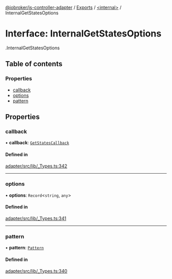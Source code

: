 [@iobroker/js-controller-adapter](../README.md) / [Exports](../modules.md) / [<internal\>](../modules/internal_.md) / InternalGetStatesOptions

# Interface: InternalGetStatesOptions

[<internal>](../modules/internal_.md).InternalGetStatesOptions

## Table of contents

### Properties

- [callback](internal_.InternalGetStatesOptions.md#callback)
- [options](internal_.InternalGetStatesOptions.md#options)
- [pattern](internal_.InternalGetStatesOptions.md#pattern)

## Properties

### callback

• **callback**: [`GetStatesCallback`](../modules/internal_.md#getstatescallback)

#### Defined in

[adapter/src/lib/_Types.ts:342](https://github.com/ioBroker/ioBroker.js-controller/blob/6ba47816/packages/adapter/src/lib/_Types.ts#L342)

___

### options

• **options**: `Record`<`string`, `any`\>

#### Defined in

[adapter/src/lib/_Types.ts:341](https://github.com/ioBroker/ioBroker.js-controller/blob/6ba47816/packages/adapter/src/lib/_Types.ts#L341)

___

### pattern

• **pattern**: [`Pattern`](../modules/internal_.md#pattern)

#### Defined in

[adapter/src/lib/_Types.ts:340](https://github.com/ioBroker/ioBroker.js-controller/blob/6ba47816/packages/adapter/src/lib/_Types.ts#L340)
